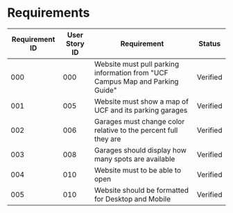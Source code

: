 # Requirements

| Requirement ID | User Story ID | Requirement | Status |
|----------------|---------------|-------------|--------|
|            000 |           000 |  Website must pull parking information from "UCF Campus Map and Parking Guide"| Verified |
|            001 |           005 |  Website must show a map of UCF and its parking garages| Verified |
|            002 |           006 |  Garages must change color relative to the percent full they are| Verified |
|            003 |           008 |  Garages should display how many spots are available| Verified |
|            004 |           010 |  Website must to be able to open| Verified |
|            005 |           010 |  Website should be formatted for Desktop and Mobile| Verified |